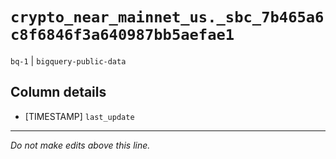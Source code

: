 # `crypto_near_mainnet_us._sbc_7b465a6c8f6846f3a640987bb5aefae1`
`bq-1` | `bigquery-public-data`

## Column details
* [TIMESTAMP] `last_update`

-------------------------------------------------------------------------------
*Do not make edits above this line.*
